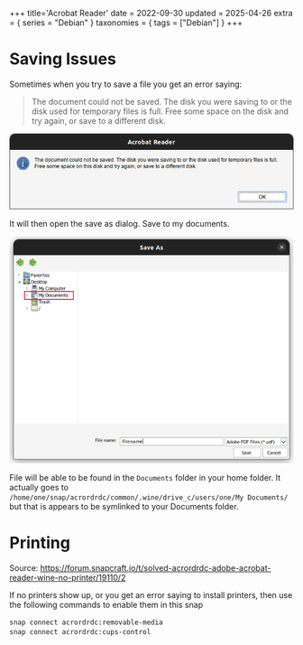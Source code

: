 +++
title='Acrobat Reader'
date = 2022-09-30
updated = 2025-04-26
extra = { series = "Debian" }
taxonomies = { tags = ["Debian"] }
+++

# Saving Issues

Sometimes when you try to save a file you get an error saying:

> The document could not be saved. The disk you were saving to or the disk used for temporary files is full.
> Free some space on the disk and try again, or save to a different disk.

![Screenshot of Error](scrshot_save_err.png)

It will then open the save as dialog. Save to my documents.

![Save as dialog](save_as.png)

File will be able to be found in the `Documents` folder in your home folder.
It actually goes to `/home/one/snap/acrordrdc/common/.wine/drive_c/users/one/My Documents/` but that is appears to be
symlinked to your Documents folder.

# Printing

Source: <https://forum.snapcraft.io/t/solved-acrordrdc-adobe-acrobat-reader-wine-no-printer/19110/2>

If no printers show up, or you get an error saying to install printers, then use the following commands to enable them
in this snap

```sh
snap connect acrordrdc:removable-media
snap connect acrordrdc:cups-control
```
